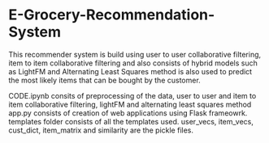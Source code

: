 # E-Grocery-Recommendation-System
This recommender system is build using user to user collaborative filtering, item to item collaborative filtering and also consists of hybrid models such as LightFM and Alternating Least Squares method is also used to predict the most likely items that can be bought by the customer.

CODE.ipynb consits of preprocessing of the data, user to user and item to item collaborative filtering, lightFM and alternating least squares method
app.py consists of creation of web applications using Flask frameowrk.
templates folder consists of all the templates used.
user_vecs, item_vecs, cust_dict, item_matrix and similarity are the pickle files.

